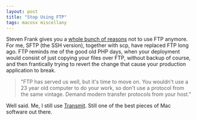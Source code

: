 ```yaml
---
layout: post
title: "Stop Using FTP"
tags: macosx miscellany
---
```

Steven Frank gives you a [whole bunch of reasons](http://stevenf.com/archive/dont-use-ftp.php) not to use FTP anymore. For me, SFTP (the SSH version), together with scp, have replaced FTP long ago. FTP reminds me of the good old PHP days, when your deployment would consist of just copying your files over FTP, without backup of course, and then frantically trying to revert the change that cause your production application to break.

> "FTP has served us well, but it's time to move on. You wouldn't use a 23 year old computer to do your work, so don't use a protocol from the same vintage. Demand modern transfer protocols from your host."

Well said. Me, I still use [Transmit](http://www.panic.com/transmit/). Still one of the best pieces of Mac software out there.